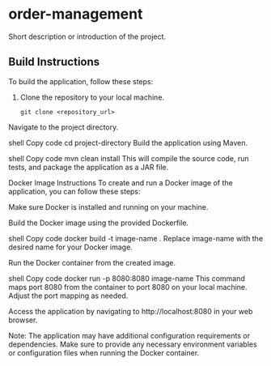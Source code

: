 # order-management

Short description or introduction of the project.

## Build Instructions

To build the application, follow these steps:

1. Clone the repository to your local machine.
   ```shell
   git clone <repository_url>
Navigate to the project directory.

shell
Copy code
cd project-directory
Build the application using Maven.

shell
Copy code
mvn clean install
This will compile the source code, run tests, and package the application as a JAR file.

Docker Image Instructions
To create and run a Docker image of the application, you can follow these steps:

Make sure Docker is installed and running on your machine.

Build the Docker image using the provided Dockerfile.

shell
Copy code
docker build -t image-name .
Replace image-name with the desired name for your Docker image.

Run the Docker container from the created image.

shell
Copy code
docker run -p 8080:8080 image-name
This command maps port 8080 from the container to port 8080 on your local machine. Adjust the port mapping as needed.

Access the application by navigating to http://localhost:8080 in your web browser.

Note: The application may have additional configuration requirements or dependencies. Make sure to provide any necessary environment variables or configuration files when running the Docker container.
